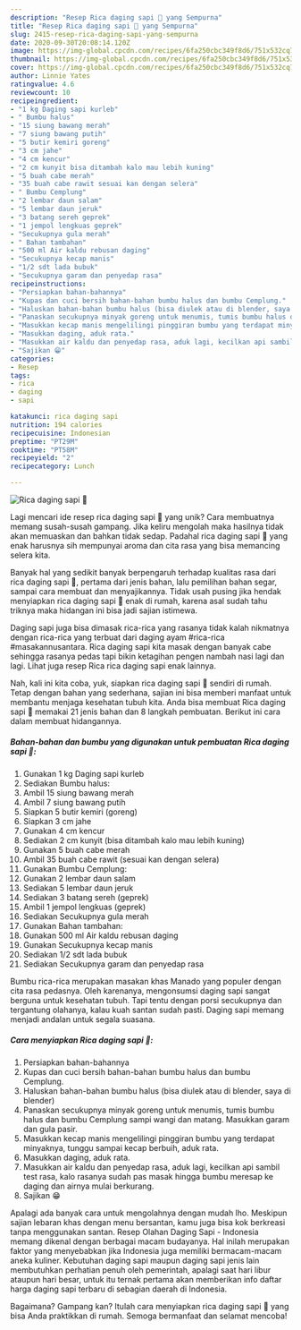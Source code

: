 ```yaml
---
description: "Resep Rica daging sapi 🐄 yang Sempurna"
title: "Resep Rica daging sapi 🐄 yang Sempurna"
slug: 2415-resep-rica-daging-sapi-yang-sempurna
date: 2020-09-30T20:08:14.120Z
image: https://img-global.cpcdn.com/recipes/6fa250cbc349f8d6/751x532cq70/rica-daging-sapi-🐄-foto-resep-utama.jpg
thumbnail: https://img-global.cpcdn.com/recipes/6fa250cbc349f8d6/751x532cq70/rica-daging-sapi-🐄-foto-resep-utama.jpg
cover: https://img-global.cpcdn.com/recipes/6fa250cbc349f8d6/751x532cq70/rica-daging-sapi-🐄-foto-resep-utama.jpg
author: Linnie Yates
ratingvalue: 4.6
reviewcount: 10
recipeingredient:
- "1 kg Daging sapi kurleb"
- " Bumbu halus"
- "15 siung bawang merah"
- "7 siung bawang putih"
- "5 butir kemiri goreng"
- "3 cm jahe"
- "4 cm kencur"
- "2 cm kunyit bisa ditambah kalo mau lebih kuning"
- "5 buah cabe merah"
- "35 buah cabe rawit sesuai kan dengan selera"
- " Bumbu Cemplung"
- "2 lembar daun salam"
- "5 lembar daun jeruk"
- "3 batang sereh geprek"
- "1 jempol lengkuas geprek"
- "Secukupnya gula merah"
- " Bahan tambahan"
- "500 ml Air kaldu rebusan daging"
- "Secukupnya kecap manis"
- "1/2 sdt lada bubuk"
- "Secukupnya garam dan penyedap rasa"
recipeinstructions:
- "Persiapkan bahan-bahannya"
- "Kupas dan cuci bersih bahan-bahan bumbu halus dan bumbu Cemplung."
- "Haluskan bahan-bahan bumbu halus (bisa diulek atau di blender, saya di blender)"
- "Panaskan secukupnya minyak goreng untuk menumis, tumis bumbu halus dan bumbu Cemplung sampi wangi dan matang. Masukkan garam dan gula pasir."
- "Masukkan kecap manis mengelilingi pinggiran bumbu yang terdapat minyaknya, tunggu sampai kecap berbuih, aduk rata."
- "Masukkan daging, aduk rata."
- "Masukkan air kaldu dan penyedap rasa, aduk lagi, kecilkan api sambil test rasa, kalo rasanya sudah pas masak hingga bumbu meresap ke daging dan airnya mulai berkurang."
- "Sajikan 😁"
categories:
- Resep
tags:
- rica
- daging
- sapi

katakunci: rica daging sapi 
nutrition: 194 calories
recipecuisine: Indonesian
preptime: "PT29M"
cooktime: "PT58M"
recipeyield: "2"
recipecategory: Lunch

---
```



![Rica daging sapi 🐄](https://img-global.cpcdn.com/recipes/6fa250cbc349f8d6/751x532cq70/rica-daging-sapi-🐄-foto-resep-utama.jpg)

Lagi mencari ide resep rica daging sapi 🐄 yang unik? Cara membuatnya memang susah-susah gampang. Jika keliru mengolah maka hasilnya tidak akan memuaskan dan bahkan tidak sedap. Padahal rica daging sapi 🐄 yang enak harusnya sih mempunyai aroma dan cita rasa yang bisa memancing selera kita.

Banyak hal yang sedikit banyak berpengaruh terhadap kualitas rasa dari rica daging sapi 🐄, pertama dari jenis bahan, lalu pemilihan bahan segar, sampai cara membuat dan menyajikannya. Tidak usah pusing jika hendak menyiapkan rica daging sapi 🐄 enak di rumah, karena asal sudah tahu triknya maka hidangan ini bisa jadi sajian istimewa.

Daging sapi juga bisa dimasak rica-rica yang rasanya tidak kalah nikmatnya dengan rica-rica yang terbuat dari daging ayam #rica-rica #masakannusantara. Rica daging sapi kita masak dengan banyak cabe sehingga rasanya pedas tapi bikin ketagihan pengen nambah nasi lagi dan lagi. Lihat juga resep Rica rica daging sapi enak lainnya.


Nah, kali ini kita coba, yuk, siapkan rica daging sapi 🐄 sendiri di rumah. Tetap dengan bahan yang sederhana, sajian ini bisa memberi manfaat untuk membantu menjaga kesehatan tubuh kita. Anda bisa membuat Rica daging sapi 🐄 memakai 21 jenis bahan dan 8 langkah pembuatan. Berikut ini cara dalam membuat hidangannya.

<!--inarticleads1-->

##### Bahan-bahan dan bumbu yang digunakan untuk pembuatan Rica daging sapi 🐄:

1. Gunakan 1 kg Daging sapi kurleb
1. Sediakan  Bumbu halus:
1. Ambil 15 siung bawang merah
1. Ambil 7 siung bawang putih
1. Siapkan 5 butir kemiri (goreng)
1. Siapkan 3 cm jahe
1. Gunakan 4 cm kencur
1. Sediakan 2 cm kunyit (bisa ditambah kalo mau lebih kuning)
1. Gunakan 5 buah cabe merah
1. Ambil 35 buah cabe rawit (sesuai kan dengan selera)
1. Gunakan  Bumbu Cemplung:
1. Gunakan 2 lembar daun salam
1. Sediakan 5 lembar daun jeruk
1. Sediakan 3 batang sereh (geprek)
1. Ambil 1 jempol lengkuas (geprek)
1. Sediakan Secukupnya gula merah
1. Gunakan  Bahan tambahan:
1. Gunakan 500 ml Air kaldu rebusan daging
1. Gunakan Secukupnya kecap manis
1. Sediakan 1/2 sdt lada bubuk
1. Sediakan Secukupnya garam dan penyedap rasa


Bumbu rica-rica merupakan masakan khas Manado yang populer dengan cita rasa pedasnya. Oleh karenanya, mengonsumsi daging sapi sangat berguna untuk kesehatan tubuh. Tapi tentu dengan porsi secukupnya dan tergantung olahanya, kalau kuah santan sudah pasti. Daging sapi memang menjadi andalan untuk segala suasana. 

<!--inarticleads2-->

##### Cara menyiapkan Rica daging sapi 🐄:

1. Persiapkan bahan-bahannya
1. Kupas dan cuci bersih bahan-bahan bumbu halus dan bumbu Cemplung.
1. Haluskan bahan-bahan bumbu halus (bisa diulek atau di blender, saya di blender)
1. Panaskan secukupnya minyak goreng untuk menumis, tumis bumbu halus dan bumbu Cemplung sampi wangi dan matang. Masukkan garam dan gula pasir.
1. Masukkan kecap manis mengelilingi pinggiran bumbu yang terdapat minyaknya, tunggu sampai kecap berbuih, aduk rata.
1. Masukkan daging, aduk rata.
1. Masukkan air kaldu dan penyedap rasa, aduk lagi, kecilkan api sambil test rasa, kalo rasanya sudah pas masak hingga bumbu meresap ke daging dan airnya mulai berkurang.
1. Sajikan 😁


Apalagi ada banyak cara untuk mengolahnya dengan mudah lho. Meskipun sajian lebaran khas dengan menu bersantan, kamu juga bisa kok berkreasi tanpa menggunakan santan. Resep Olahan Daging Sapi - Indonesia memang dikenal dengan berbagai macam budayanya. Hal inilah merupakan faktor yang menyebabkan jika Indonesia juga memiliki bermacam-macam aneka kuliner. Kebutuhan daging sapi maupun daging sapi jenis lain membutuhkan perhatian penuh oleh pemerintah, apalagi saat hari libur ataupun hari besar, untuk itu ternak pertama akan memberikan info daftar harga daging sapi terbaru di sebagian daerah di Indonesia. 

Bagaimana? Gampang kan? Itulah cara menyiapkan rica daging sapi 🐄 yang bisa Anda praktikkan di rumah. Semoga bermanfaat dan selamat mencoba!
